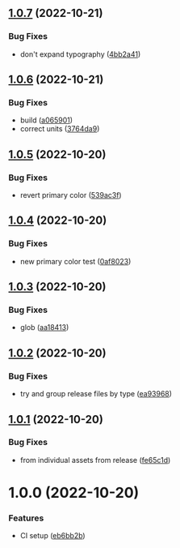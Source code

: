 ## [1.0.7](https://github.com/dylandepass/rosalind-dna/compare/v1.0.6...v1.0.7) (2022-10-21)


### Bug Fixes

* don't expand typography ([4bb2a41](https://github.com/dylandepass/rosalind-dna/commit/4bb2a412b31663ef0b199f63b01f2bcc503fe434))

## [1.0.6](https://github.com/dylandepass/rosalind-dna/compare/v1.0.5...v1.0.6) (2022-10-21)


### Bug Fixes

* build ([a065901](https://github.com/dylandepass/rosalind-dna/commit/a065901bc5d1f02a7cb311cdd5189f0a5d6f5fe4))
* correct units ([3764da9](https://github.com/dylandepass/rosalind-dna/commit/3764da93f3478ffd0de30392d6f6ca02dc3fd371))

## [1.0.5](https://github.com/dylandepass/rosalind-dna/compare/v1.0.4...v1.0.5) (2022-10-20)


### Bug Fixes

* revert primary color ([539ac3f](https://github.com/dylandepass/rosalind-dna/commit/539ac3f247854c9d458b168d63291cb0620e0cf8))

## [1.0.4](https://github.com/dylandepass/rosalind-dna/compare/v1.0.3...v1.0.4) (2022-10-20)


### Bug Fixes

* new primary color test ([0af8023](https://github.com/dylandepass/rosalind-dna/commit/0af80234201f85e0a376c04e79620e9723abff64))

## [1.0.3](https://github.com/dylandepass/rosalind-dna/compare/v1.0.2...v1.0.3) (2022-10-20)


### Bug Fixes

* glob ([aa18413](https://github.com/dylandepass/rosalind-dna/commit/aa18413198df750fd7c462f0bd93043bede65ee2))

## [1.0.2](https://github.com/dylandepass/rosalind-dna/compare/v1.0.1...v1.0.2) (2022-10-20)


### Bug Fixes

* try and group release files by type ([ea93968](https://github.com/dylandepass/rosalind-dna/commit/ea939681c1cb8a5d76214749ba5ef927cd59cde3))

## [1.0.1](https://github.com/dylandepass/rosalind-dna/compare/v1.0.0...v1.0.1) (2022-10-20)


### Bug Fixes

* from individual assets from release ([fe65c1d](https://github.com/dylandepass/rosalind-dna/commit/fe65c1d89f9a8d8eaf9b5c6c9215d41302999d5c))

# 1.0.0 (2022-10-20)


### Features

* CI setup ([eb6bb2b](https://github.com/dylandepass/rosalind-dna/commit/eb6bb2b6c113d7963fe9e7aea7ab93e93e0a553e))
